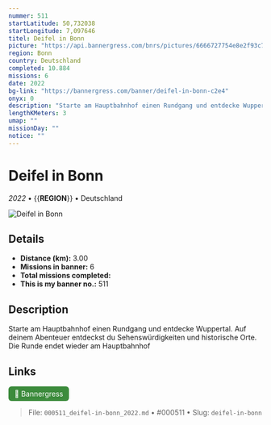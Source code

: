 ```yaml
---
nummer: 511
startLatitude: 50,732038
startLongitude: 7,097646
titel: Deifel in Bonn
picture: "https://api.bannergress.com/bnrs/pictures/6666727754e8e2f93c7b7453c6529c6f"
region: Bonn
country: Deutschland
completed: 10.884
missions: 6
date: 2022
bg-link: "https://bannergress.com/banner/deifel-in-bonn-c2e4"
onyx: 0
description: "Starte am Hauptbahnhof einen Rundgang und entdecke Wuppertal. Auf deinem Abenteuer entdeckst du Sehenswürdigkeiten und historische Orte. Die Runde endet wieder am Hauptbahnhof"
lengthKMeters: 3
umap: ""
missionDay: ""
notice: ""
---
```

# Deifel in Bonn

*2022* • {{__REGION__}} • Deutschland

![Deifel in Bonn](https://api.bannergress.com/bnrs/pictures/6666727754e8e2f93c7b7453c6529c6f)



## Details
- **Distance (km):** 3.00
- **Missions in banner:** 6
- **Total missions completed:** 
- **This is my banner no.:** 511



## Description
Starte am Hauptbahnhof einen Rundgang und entdecke Wuppertal. Auf deinem Abenteuer entdeckst du Sehenswürdigkeiten und historische Orte. Die Runde endet wieder am Hauptbahnhof



## Links
<a href="https://bannergress.com/banner/deifel-in-bonn-c2e4" target="_blank" style="display:inline-block;margin-right:8px;padding:6px 12px;background:#3c8b3c;color:#fff;text-decoration:none;border-radius:6px;">🔗 Bannergress</a>



> File: `000511_deifel-in-bonn_2022.md` • #000511 • Slug: `deifel-in-bonn`
